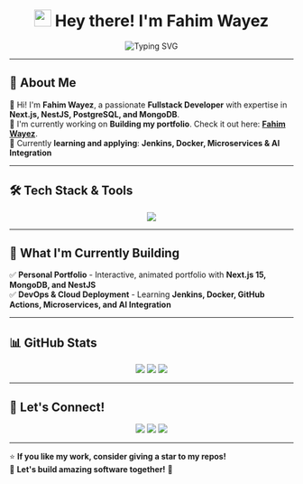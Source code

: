 <h1 align="center"> 
  <img src="https://media.giphy.com/media/hvRJCLFzcasrR4ia7z/giphy.gif" width="30"> 
  Hey there! I'm Fahim Wayez 
</h1>

<p align="center">
  <img src="https://readme-typing-svg.herokuapp.com?font=Fira+Code&weight=600&size=23&pause=1000&color=0E9FDC&center=true&vCenter=true&width=650&height=45&lines=Fullstack+Developer+%7C+Technical+Project+Manager;MERN+Stack+%7C+Next.js+%7C+NestJS+%7C+PostgreSQL;Learning+Microservices+%7C+AI-Integration;Passionate+About+Building+Intelligent+Software!" alt="Typing SVG">
</p>

---

## 🚀 About Me
👋 Hi! I'm **Fahim Wayez**, a passionate **Fullstack Developer** with expertise in **Next.js, NestJS, PostgreSQL, and MongoDB**.  
🚀 I'm currently working on **Building my portfolio**. Check it out here: [**Fahim Wayez**](https://www.fahimwayez.com).  
🌱 Currently **learning and applying**: **Jenkins, Docker, Microservices & AI Integration**  

---

## 🛠 Tech Stack & Tools 
<p align="center">
  <img src="https://skillicons.dev/icons?i=nextjs,nestjs,react,nodejs,express,javascript,typescript,python,php,java,c,cpp,cs,django,html,css,tailwind,bootstrap,angular,mysql,postgres,mongodb,sqlite,git,vercel,postman" />
</p>

---

## 📌 What I'm Currently Building  
✅ **Personal Portfolio** - Interactive, animated portfolio with **Next.js 15, MongoDB, and NestJS**  
✅ **DevOps & Cloud Deployment** - Learning **Jenkins, Docker, GitHub Actions, Microservices, and AI Integration**  

---

## 📊 GitHub Stats  
<p align="center">
  <img src="https://github-readme-stats.vercel.app/api?username=FahimWayez&show_icons=true&theme=react&count_private=true" />
  <img src="https://github-readme-streak-stats.herokuapp.com/?user=FahimWayez&theme=react" />
    <img src="https://github-readme-stats.vercel.app/api/top-langs/?username=FahimWayez&size_weight=0.5&count_weight=0.5&langs_count=8&exclude_repo=pythonProject&layout=donut&theme=react"/>
</p>

<p align=center">

</p>

<!--
---

## 🏆 GitHub Trophies
<p align="center">
  <img src="https://github-profile-trophy.vercel.app/?username=FahimWayez&column=3&margin-w=15&margin-h=15&theme=react" />
</p>

---

## 📈 Contribution Graph
<p align="center">
  <img src="https://github-readme-activity-graph.vercel.app/graph?username=FahimWayez&theme=react" />
</p>
-->
---

## 🤝 Let's Connect!
<p align="center">
  <a href="https://github.com/FahimWayez"><img src="https://img.shields.io/badge/GitHub-181717?style=for-the-badge&logo=github&logoColor=white" /></a>
  <a href="https://www.linkedin.com/in/fahimwayez"><img src="https://img.shields.io/badge/LinkedIn-0077B5?style=for-the-badge&logo=linkedin&logoColor=white" /></a>
  <a href="mailto:fahimwayez@gmail.com"><img src="https://img.shields.io/badge/Email-D14836?style=for-the-badge&logo=gmail&logoColor=white" /></a>
</p>

---

⭐ **If you like my work, consider giving a star to my repos!**  
🚀 **Let's build amazing software together!** 🚀
